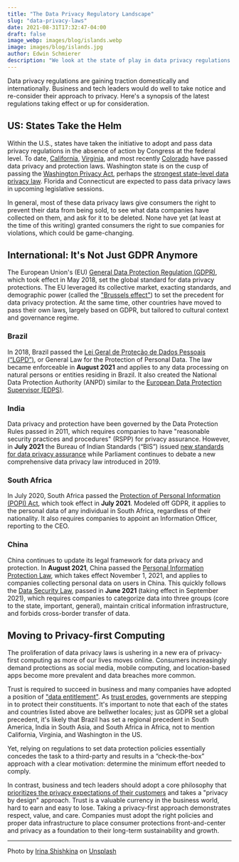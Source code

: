 ```yaml
---
title: "The Data Privacy Regulatory Landscape"
slug: "data-privacy-laws"
date: 2021-08-31T17:32:47-04:00
draft: false
image_webp: images/blog/islands.webp
image: images/blog/islands.jpg
author: Edwin Schmierer
description: "We look at the state of play in data privacy regulations and how business and tech leaders can adapt."
---
```


Data privacy regulations are gaining traction domestically and internationally. Business and tech leaders would do well to take notice and re-consider their approach to privacy. Here's a synopsis of the latest regulations taking effect or up for consideration.

## US: States Take the Helm
Within the U.S., states have taken the initiative to adopt and pass data privacy regulations in the absence of action by Congress at the federal level. To date, [California](https://oag.ca.gov/privacy/ccpa), [Virginia](https://www.natlawreview.com/article/virginia-becomes-2nd-state-to-adopt-comprehensive-consumer-data-privacy-law), and most recently [Colorado](https://www.zdnet.com/article/colorado-becomes-latest-state-to-pass-data-privacy-law/#:~:text=The%20Colorado%20Privacy%20Act%2C%20which,data%20companies%20have%20about%20them.) have passed data privacy and protection laws. Washington state is on the cusp of passing the [Washington Privacy Act](https://app.leg.wa.gov/billsummary?BillNumber=5062&Initiative=false&Year=2021), perhaps the [strongest state-level data privacy law](https://www.politico.com/news/2021/07/14/washington-state-tech-privacy-fight-499571). Florida and Connecticut are expected to pass data privacy laws in upcoming legislative sessions.

In general, most of these data privacy laws give consumers the right to prevent their data from being sold, to see what data companies have collected on them, and ask for it to be deleted. None have yet (at least at the time of this writing) granted consumers the right to sue companies for violations, which could be game-changing.

## International: It's Not Just GDPR Anymore
The European Union's (EU) [General Data Protection Regulation (GDPR)](https://gdpr.eu/what-does-it-stand-for/), which took effect in May 2018, set the global standard for data privacy protections. The EU leveraged its collective market, exacting standards, and demographic power (called the ["Brussels effect"](https://en.wikipedia.org/wiki/Brussels_effect)) to set the precedent for data privacy protection. At the same time, other countries have moved to pass their own laws, largely based on GDPR, but tailored to cultural context and governance regime.

### Brazil
In 2018, Brazil passed the [Lei Geral de Proteção de Dados Pessoais (“LGPD”)](https://www.natlawreview.com/article/brazil-s-comprehensive-privacy-law-now-effect), or General Law for the Protection of Personal Data. The law became enforceable in **August 2021** and applies to any data processing on natural persons or entities residing in Brazil.  It also created the National Data Protection Authority (ANPD) similar to the [European Data Protection Supervisor (EDPS)](https://edps.europa.eu/_en).

### India
Data privacy and protection have been governed by the Data Protection Rules passed in 2011, which requires companies to have "reasonable security practices and procedures" (RSPP) for privacy assurance. However, in **July 2021** the Bureau of Indian Standards (“BIS”) issued [new standards for data privacy assurance](https://www.natlawreview.com/article/data-privacy-standards-issued-india-legal-compliance-or-new-brand-differentiator) while Parliament continues to debate a new comprehensive data privacy law introduced in 2019.

### South Africa
In July 2020, South Africa passed the [Protection of Personal Information (POPI) Act](https://popia.co.za/), which took effect in **July 2021**. Modeled off GDPR, it applies to the personal data of any individual in South Africa, regardless of their nationality. It also requires companies to appoint an Information Officer, reporting to the CEO.

### China
China continues to update its legal framework for data privacy and protection. In **August 2021**, China passed the [Personal Information Protection Law](https://www.reuters.com/world/china/china-passes-new-personal-data-privacy-law-take-effect-nov-1-2021-08-20/), which takes effect November 1, 2021, and applies to companies collecting personal data on users in China. This quickly follows the [Data Security Law](https://www.pillsburylaw.com/en/news-and-insights/china-adopts-new-data-security-law.html), passed in **June 2021** (taking effect in September 2021), which requires companies to categorize data into three groups (core to the state, important, general), maintain critical information infrastructure, and forbids cross-border transfer of data.

## Moving to Privacy-first Computing
The proliferation of data privacy laws is ushering in a new era of privacy-first computing as more of our lives moves online. Consumers increasingly demand protections as social media, mobile computing, and location-based apps become more prevalent and data breaches more common.

Trust is required to succeed in business and many companies have adopted a position of ["data entitlement"](https://techcrunch.com/2020/02/07/ccpa-wont-be-enough-to-fix-techs-data-entitlement-problem/). As [trust erodes](https://fpf.org/blog/exploring-consumer-attitudes-about-privacy/), governments are stepping in to protect their constituents. It's important to note that each of the states and countries listed above are bellwether locales; just as GDPR set a global precedent, it's likely that Brazil has set a regional precedent in South America, India in South Asia, and South Africa in Africa, not to mention California, Virginia, and Washington in the US.

Yet, relying on regulations to set data protection policies essentially concedes the task to a third-party and results in a “check-the-box” approach with a clear motivation: determine the minimum effort needed to comply.

In contrast, business and tech leaders should adopt a core philosophy that [prioritizes the privacy expectations of their customers](https://www.mckinsey.com/business-functions/risk-and-resilience/our-insights/the-consumer-data-opportunity-and-the-privacy-imperative) and takes a "privacy by design" approach. Trust is a valuable currency in the business world, hard to earn and easy to lose. Taking a privacy-first approach demonstrates respect, value, and care. Companies must adopt the right policies and proper data infrastructure to place consumer protections front-and-center and privacy as a foundation to their long-term sustainability and growth.

***

Photo by <a href="https://unsplash.com/@whoisrobinhood?utm_source=unsplash&utm_medium=referral&utm_content=creditCopyText">Irina Shishkina</a> on <a href="https://unsplash.com/s/photos/privacy-nature?utm_source=unsplash&utm_medium=referral&utm_content=creditCopyText">Unsplash</a>
